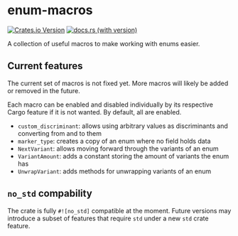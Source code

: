 # enum-macros
[![Crates.io Version](https://img.shields.io/crates/v/enum_macros)](https://crates.io/crates/enum_macros)
[![docs.rs (with version)](https://img.shields.io/docsrs/enum_macros/latest)](https://docs.rs/enum_macros/latest/enum_macros/)

A collection of useful macros to make working with enums easier.

## Current features
The current set of macros is not fixed yet. More macros will likely be added or removed in the future.

Each macro can be enabled and disabled individually by its respective Cargo feature if it is not wanted.
By default, all are enabled.

* `custom_discriminant`: allows using arbitrary values as discriminants and converting from and to them
* `marker_type`: creates a copy of an enum where no field holds data 
* `NextVariant`: allows moving forward through the variants of an enum
* `VariantAmount`: adds a constant storing the amount of variants the enum has
* `UnwrapVariant`: adds methods for unwrapping variants of an enum

## `no_std` compability
The crate is fully `#![no_std]` compatible at the moment. 
Future versions may introduce a subset of features that require `std` under a new `std` crate feature.
